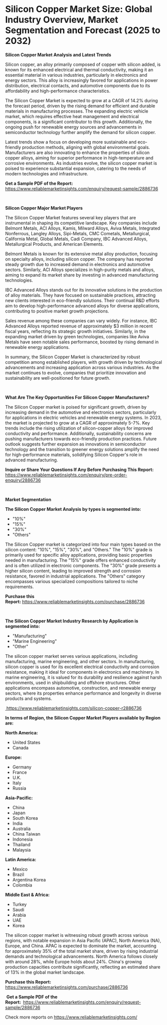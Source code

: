 <p><h1>Silicon Copper Market Size: Global Industry Overview, Market Segmentation and Forecast (2025 to 2032)</h1></p><p><strong>Silicon Copper Market Analysis and Latest Trends</strong></p>
<p><p>Silicon copper, an alloy primarily composed of copper with silicon added, is known for its enhanced electrical and thermal conductivity, making it an essential material in various industries, particularly in electronics and energy sectors. This alloy is increasingly favored for applications in power distribution, electrical contacts, and automotive components due to its affordability and high-performance characteristics.</p><p>The Silicon Copper Market is expected to grow at a CAGR of 14.2% during the forecast period, driven by the rising demand for efficient and durable materials in manufacturing processes. The expanding electric vehicle market, which requires effective heat management and electrical components, is a significant contributor to this growth. Additionally, the ongoing push for renewable energy sources and advancements in semiconductor technology further amplify the demand for silicon copper.</p><p>Latest trends show a focus on developing more sustainable and eco-friendly production methods, aligning with global environmental goals. Manufacturers are also innovating to enhance the properties of silicon copper alloys, aiming for superior performance in high-temperature and corrosive environments. As industries evolve, the silicon copper market is poised to experience substantial expansion, catering to the needs of modern technologies and infrastructure.</p></p>
<p><strong>Get a Sample PDF of the Report:&nbsp;</strong> <a href="https://www.reliablemarketinsights.com/enquiry/request-sample/2886736?utm_campaign=2183&utm_medium=2&utm_source=Github&utm_content=ia&utm_term=13032025&utm_id=silicon-copper">https://www.reliablemarketinsights.com/enquiry/request-sample/2886736</a></p>
<p>&nbsp;</p>
<p><strong>Silicon Copper Major Market Players</strong></p>
<p><p>The Silicon Copper Market features several key players that are instrumental in shaping its competitive landscape. Key companies include Belmont Metals, ACI Alloys, Kamis, Milward Alloys, Aviva Metals, Integrated Nonferrous, Langley Alloys, Sipi-Metals, CMC Cometals, Metallurgical, California Metal, Global Metals, Cadi Company, IBC Advanced Alloys, Metallurgical Products, and American Elements.</p><p>Belmont Metals is known for its extensive metal alloy production, focusing on specialty alloys, including silicon copper. The company has reported steady growth due to increased demand in electronics and automotive sectors. Similarly, ACI Alloys specializes in high-purity metals and alloys, aiming to expand its market share by investing in advanced manufacturing technologies.</p><p>IBC Advanced Alloys stands out for its innovative solutions in the production of alloy materials. They have focused on sustainable practices, attracting new clients interested in eco-friendly solutions. Their continual R&D efforts aim to develop high-performance advanced alloys for diverse applications, contributing to positive market growth projections.</p><p>Sales revenue among these companies can vary widely. For instance, IBC Advanced Alloys reported revenue of approximately $3 million in recent fiscal years, reflecting its strategic growth initiatives. Similarly, in the expanding market driven by green technologies, companies like Aviva Metals have seen notable sales performance, boosted by rising demand in renewable energy applications.</p><p>In summary, the Silicon Copper Market is characterized by robust competition among established players, with growth driven by technological advancements and increasing application across various industries. As the market continues to evolve, companies that prioritize innovation and sustainability are well-positioned for future growth.</p></p>
<p>&nbsp;</p>
<p><strong>What Are The Key Opportunities For Silicon Copper Manufacturers?</strong></p>
<p><p>The Silicon Copper market is poised for significant growth, driven by increasing demand in the automotive and electronics sectors, particularly for applications in electric vehicles and renewable energy systems. In 2023, the market is projected to grow at a CAGR of approximately 5-7%. Key trends include the rising utilization of silicon-copper alloys for improved conductivity and performance. Additionally, sustainability concerns are pushing manufacturers towards eco-friendly production practices. Future outlook suggests further expansion as innovations in semiconductor technology and the transition to greener energy solutions amplify the need for high-performance materials, solidifying Silicon Copper's role in advanced manufacturing.</p></p>
<p><strong>Inquire or Share Your Questions If Any Before Purchasing This Report:</strong> <a href="https://www.reliablemarketinsights.com/enquiry/pre-order-enquiry/2886736?utm_campaign=2183&utm_medium=2&utm_source=Github&utm_content=ia&utm_term=13032025&utm_id=silicon-copper">https://www.reliablemarketinsights.com/enquiry/pre-order-enquiry/2886736</a></p>
<p>&nbsp;</p>
<p><strong>Market Segmentation</strong></p>
<p><strong>The Silicon Copper Market Analysis by types is segmented into:</strong></p>
<p><ul><li>"10%"</li><li>"15%"</li><li>"30%"</li><li>"Others"</li></ul></p>
<p><p>The Silicon Copper market is categorized into four main types based on the silicon content: "10%", "15%", "30%", and "Others." The "10%" grade is primarily used for specific alloy applications, providing basic properties needed in manufacturing. The "15%" grade offers enhanced conductivity and is often utilized in electronic components. The "30%" grade presents a higher silicon content, leading to improved strength and corrosion resistance, favored in industrial applications. The "Others" category encompasses various specialized compositions tailored to niche requirements.</p></p>
<p><strong>Purchase this Report:&nbsp;</strong><a href="https://www.reliablemarketinsights.com/purchase/2886736?utm_campaign=2183&utm_medium=2&utm_source=Github&utm_content=ia&utm_term=13032025&utm_id=silicon-copper">https://www.reliablemarketinsights.com/purchase/2886736</a></p>
<p>&nbsp;</p>
<p><strong>The Silicon Copper Market Industry Research by Application is segmented into:</strong></p>
<p><ul><li>"Manufacturing"</li><li>"Marine Engineering"</li><li>"Other"</li></ul></p>
<p><p>The silicon copper market serves various applications, including manufacturing, marine engineering, and other sectors. In manufacturing, silicon copper is used for its excellent electrical conductivity and corrosion resistance, making it ideal for components in electronics and machinery. In marine engineering, it is valued for its durability and resilience against harsh environments, used in shipbuilding and offshore structures. Other applications encompass automotive, construction, and renewable energy sectors, where its properties enhance performance and longevity in diverse products and systems.</p></p>
<p><a href="https://www.reliablemarketinsights.com/silicon-copper-r2886736?utm_campaign=2183&utm_medium=2&utm_source=Github&utm_content=ia&utm_term=13032025&utm_id=silicon-copper">&nbsp;https://www.reliablemarketinsights.com/silicon-copper-r2886736</a></p>
<p><strong>In terms of Region, the Silicon Copper Market Players available by Region are:</strong></p>
<p>
    <p> <strong> North America: </strong>
        <ul>
            <li>United States</li>
            <li>Canada</li>
        </ul>
        </p> 
    <p> <strong> Europe: </strong>
        <ul>
            <li>Germany</li>
            <li>France</li>
            <li>U.K.</li>
            <li>Italy</li>
            <li>Russia</li>
        </ul>
        </p> 
    <p> <strong> Asia-Pacific: </strong>
        <ul>
            <li>China</li>
            <li>Japan</li>
            <li>South Korea</li>
            <li>India</li>
            <li>Australia</li>
            <li>China Taiwan</li>
            <li>Indonesia</li>
            <li>Thailand</li>
            <li>Malaysia</li>
        </ul>
        </p> 
    <p> <strong> Latin America: </strong>
        <ul>
            <li>Mexico</li>
            <li>Brazil</li>
            <li>Argentina Korea</li>
            <li>Colombia</li>
        </ul>
        </p> 
    <p> <strong> Middle East & Africa: </strong>
        <ul>
            <li>Turkey</li>
            <li>Saudi</li>
            <li>Arabia</li>
            <li>UAE</li>
            <li>Korea</li>
        </ul>
    </p>
    </p>
<p><p>The silicon copper market is witnessing robust growth across various regions, with notable expansion in Asia Pacific (APAC), North America (NA), Europe, and China. APAC is expected to dominate the market, accounting for approximately 35% of the total market share, driven by rising industrial demands and technological advancements. North America follows closely with around 28%, while Europe holds about 24%. China's growing production capacities contribute significantly, reflecting an estimated share of 13% in the global market landscape.</p></p>
<p><strong>Purchase this Report: </strong><a href="https://www.reliablemarketinsights.com/purchase/2886736?utm_campaign=2183&utm_medium=2&utm_source=Github&utm_content=ia&utm_term=13032025&utm_id=silicon-copper">https://www.reliablemarketinsights.com/purchase/2886736</a></p>
<p>&nbsp;<strong>Get a Sample PDF of the Report:&nbsp;&nbsp;</strong><a href="https://www.reliablemarketinsights.com/enquiry/request-sample/2886736?utm_campaign=2183&utm_medium=2&utm_source=Github&utm_content=ia&utm_term=13032025&utm_id=silicon-copper">https://www.reliablemarketinsights.com/enquiry/request-sample/2886736</a></p>
<p><strong></strong></p>
<p>Check more reports on <a href="https://www.reliablemarketinsights.com/?utm_campaign=2183&utm_medium=2&utm_source=Github&utm_content=ia&utm_term=13032025&utm_id=silicon-copper">https://www.reliablemarketinsights.com/</a></p>